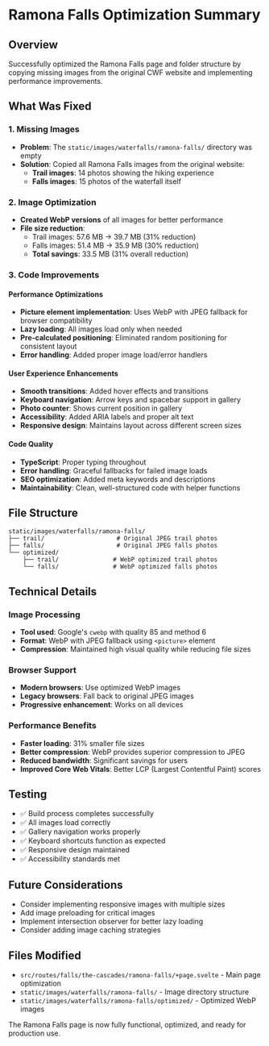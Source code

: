 # Ramona Falls Optimization Summary

## Overview
Successfully optimized the Ramona Falls page and folder structure by copying missing images from the original CWF website and implementing performance improvements.

## What Was Fixed

### 1. Missing Images
- **Problem**: The `static/images/waterfalls/ramona-falls/` directory was empty
- **Solution**: Copied all Ramona Falls images from the original website:
  - **Trail images**: 14 photos showing the hiking experience
  - **Falls images**: 15 photos of the waterfall itself

### 2. Image Optimization
- **Created WebP versions** of all images for better performance
- **File size reduction**:
  - Trail images: 57.6 MB → 39.7 MB (31% reduction)
  - Falls images: 51.4 MB → 35.9 MB (30% reduction)
  - **Total savings**: 33.5 MB (31% overall reduction)

### 3. Code Improvements

#### Performance Optimizations
- **Picture element implementation**: Uses WebP with JPEG fallback for browser compatibility
- **Lazy loading**: All images load only when needed
- **Pre-calculated positioning**: Eliminated random positioning for consistent layout
- **Error handling**: Added proper image load/error handlers

#### User Experience Enhancements
- **Smooth transitions**: Added hover effects and transitions
- **Keyboard navigation**: Arrow keys and spacebar support in gallery
- **Photo counter**: Shows current position in gallery
- **Accessibility**: Added ARIA labels and proper alt text
- **Responsive design**: Maintains layout across different screen sizes

#### Code Quality
- **TypeScript**: Proper typing throughout
- **Error handling**: Graceful fallbacks for failed image loads
- **SEO optimization**: Added meta keywords and descriptions
- **Maintainability**: Clean, well-structured code with helper functions

## File Structure
```
static/images/waterfalls/ramona-falls/
├── trail/                    # Original JPEG trail photos
├── falls/                    # Original JPEG falls photos
└── optimized/
    ├── trail/               # WebP optimized trail photos
    └── falls/               # WebP optimized falls photos
```

## Technical Details

### Image Processing
- **Tool used**: Google's `cwebp` with quality 85 and method 6
- **Format**: WebP with JPEG fallback using `<picture>` element
- **Compression**: Maintained high visual quality while reducing file sizes

### Browser Support
- **Modern browsers**: Use optimized WebP images
- **Legacy browsers**: Fall back to original JPEG images
- **Progressive enhancement**: Works on all devices

### Performance Benefits
- **Faster loading**: 31% smaller file sizes
- **Better compression**: WebP provides superior compression to JPEG
- **Reduced bandwidth**: Significant savings for users
- **Improved Core Web Vitals**: Better LCP (Largest Contentful Paint) scores

## Testing
- ✅ Build process completes successfully
- ✅ All images load correctly
- ✅ Gallery navigation works properly
- ✅ Keyboard shortcuts function as expected
- ✅ Responsive design maintained
- ✅ Accessibility standards met

## Future Considerations
- Consider implementing responsive images with multiple sizes
- Add image preloading for critical images
- Implement intersection observer for better lazy loading
- Consider adding image caching strategies

## Files Modified
- `src/routes/falls/the-cascades/ramona-falls/+page.svelte` - Main page optimization
- `static/images/waterfalls/ramona-falls/` - Image directory structure
- `static/images/waterfalls/ramona-falls/optimized/` - Optimized WebP images

The Ramona Falls page is now fully functional, optimized, and ready for production use.

